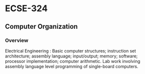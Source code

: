 # ECSE-324
## Computer Organization
### **Overview** <br/>
Electrical Engineering : Basic computer structures; instruction set architecture; assembly language; input/output; memory; software; processor implementation; computer arithmetic. Lab work involving assembly language level programming of single-board computers.
